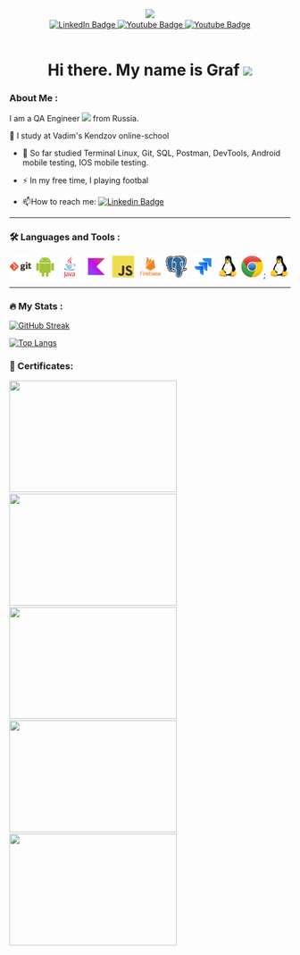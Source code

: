 <div id="header" align="center">
  <img src="https://media.giphy.com/media/BN7WEcQDotRcSjYCAY/giphy.gif" width="100"/>
</div>
<div id="badges" align="center">
  <a href="https://www.linkedin.com/in/graf-melikov-a0192927b/">
    <img src="https://img.shields.io/badge/LinkedIn-blue?style=for-the-badge&logo=linkedin&logoColor=white" alt="LinkedIn Badge"/>
  </a>
  <a href="https://t.me/melikovgraf">
    <img src="https://img.shields.io/badge/Telegram-blue?style=for-the-badge&logo=telegram&logoColor=white" alt="Youtube Badge"/>
  </a>
   <a href="melikovgraf1@gmail.com">
    <img src="https://img.shields.io/badge/Mail-rainbow?style=for-the-badge&logo=google&logoColor=white" alt="Youtube Badge"/>
  </a>
</div>
<div id="counter view" align="center">
  <img src="https://komarev.com/ghpvc/?username=MelikovGraf&style=flat-square&color=blue" alt=""/>
</div>

<div id="counter view" align="center">
  <h1>
  Hi there. My name is Graf
    <img src="https://media.giphy.com/media/hvRJCLFzcasrR4ia7z/giphy.gif" width="30px"/>
</h1>

</div>
 
<!--- <div align="center">
  <img src="https://media.giphy.com/media/dWesBcTLavkZuG35MI/giphy.gif" width="600" height="300"/>
 </div> -->

 
### About Me :
I am a QA Engineer <img src="https://media.giphy.com/media/WUlplcMpOCEmTGBtBW/giphy.gif" width="30"> from Russia.

:telescope: I study at Vadim's Kendzov online-school

- :seedling: So far studied Terminal Linux, Git, SQL, Postman, DevTools, Android mobile testing, IOS mobile testing.

- :zap: In my free time, I playing footbal

- :mailbox:How to reach me: [![Linkedin Badge](https://img.shields.io/badge/-Linkedin-blue?style=flat&logo=Linkedin&logoColor=white)](https://www.linkedin.com/in/graf-melikov-a0192927b)
 
---

### :hammer_and_wrench: Languages and Tools :
 
<div>
  <img src="https://github.com/devicons/devicon/blob/master/icons/git/git-original-wordmark.svg" title="Git" **alt="Git" width="40" height="40"/>
  <img src="https://github.com/devicons/devicon/blob/master/icons/android/android-original.svg" title="Android Studio" **alt="Android Studio" width="40" height="40"/>
  <img src="https://github.com/devicons/devicon/blob/master/icons/java/java-original-wordmark.svg" title="Java" alt="Java" width="40" height="40"/>&nbsp;
  <img src="https://github.com/devicons/devicon/blob/master/icons/kotlin/kotlin-original.svg" title="Kotlin" alt="Kotlin" width="40" height="40"/>&nbsp;
  <img src="https://github.com/devicons/devicon/blob/master/icons/javascript/javascript-original.svg" title="JavaScript" alt="JavaScript" width="40" height="40"/>&nbsp;
  <img src="https://github.com/devicons/devicon/blob/master/icons/firebase/firebase-plain-wordmark.svg" title="Firebase" alt="Firebase" width="40" height="40"/>&nbsp;
  <img src="https://github.com/devicons/devicon/blob/master/icons/postgresql/postgresql-original.svg" title="MySQL"  alt="MySQL" width="40" height="40"/>&nbsp;
  <img src="https://github.com/devicons/devicon/blob/master/icons/jira/jira-original.svg" title="Jira" **alt="Jira" width="40" height="40"/>
  <img src="https://github.com/devicons/devicon/blob/master/icons/linux/linux-original.svg" title="Terminal Linux" **alt="linux" width="40" height="40"/>
  <img src="https://github.com/devicons/devicon/blob/master/icons/chrome/chrome-original.svg"  title="Chrome Devtools" alt="Chrome Devtools" width="40" height="40"/>;
  <img src="https://github.com/devicons/devicon/blob/master/icons/linux/linux-original.svg" title="Terminal Linux" **alt="linux" width="40" height="40"/>
   </div>

---


### :fire: My Stats :

[![GitHub Streak](http://github-readme-streak-stats.herokuapp.com?user=MelikovGraf&theme=dark&background=000000)](https://git.io/streak-stats)

[![Top Langs](https://github-readme-stats.vercel.app/api/top-langs/?username=MelikovGraf)](https://github.com/anuraghazra/github-readme-stats)

### 🥇 Certificates:
<div align="left">
  <img src="https://github.com/MelikovGraf/MelikovGraf/assets/98654937/fdd9d63e-2df1-4779-bfcb-649f070b14dd" width="300" height="200"/>
 <img src="https://github.com/MelikovGraf/MelikovGraf/assets/98654937/dd01cded-acb1-47b2-b61d-29dce97a1989" width="300" height="200"/>
<img src="https://github.com/MelikovGraf/MelikovGraf/assets/98654937/41a05a72-4286-4ddb-bcbc-3bea7f99ed2f" width="300" height="200"/>
<img src="https://github.com/MelikovGraf/MelikovGraf/assets/98654937/c766df4a-da4e-492a-9baa-e8ed44396e17" width="300" height="200"/>
  <img src="https://github.com/MelikovGraf/MelikovGraf/assets/98654937/8c210f45-e1dd-4995-9288-9ba414504f60" width="300" height="200"/>
</div>
